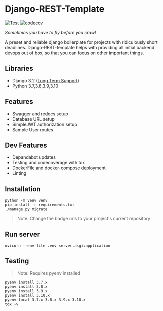 # Django-REST-Template
[![Test](https://github.com/Krishap-s/Django-REST-boilerplate/actions/workflows/main.yml/badge.svg)](https://github.com/Krishap-s/Django-REST-Template/actions/workflows/main.yml)
[![codecov](https://codecov.io/gh/Krishap-s/Django-REST-boilerplate/branch/main/graph/badge.svg?token=FFBEISOEF8)](https://codecov.io/gh/Krishap-s/Django-REST-Template)

*Sometimes you have to fly before you crawl*

A preset and reliable django boilerplate for projects with ridiculously short deadlines. Django-REST-template helps with providing all initial backend devops out of box, so that you can focus on other important things.

## Libraries
- Django 3.2 ([Long Term Support](https://www.djangoproject.com/download/))
- Python 3.7,3.8,3.9,3.10

## Features
- Swagger and redocs setup
- Database URL setup
- SimpleJWT authorization setup
- Sample User routes

## Dev Features
- Depandabot updates 
- Testing and codecoverage with tox
- DockerFile and docker-compose deployment
- Linting


## Installation
```
python -m venv venv
pip install -r requirements.txt
./manage.py migrate
```
> Note: Change the badge urls to your project's current repository

## Run server
```
uvicorn --env-file .env server.asgi:application
```

## Testing
 > Note: Requires pyenv installed
```
pyenv install 3.7.x
pyenv install 3.8.x
pyenv install 3.9.x
pyenv install 3.10.x
pyenv local 3.7.x 3.8.x 3.9.x 3.10.x
tox -v
```
